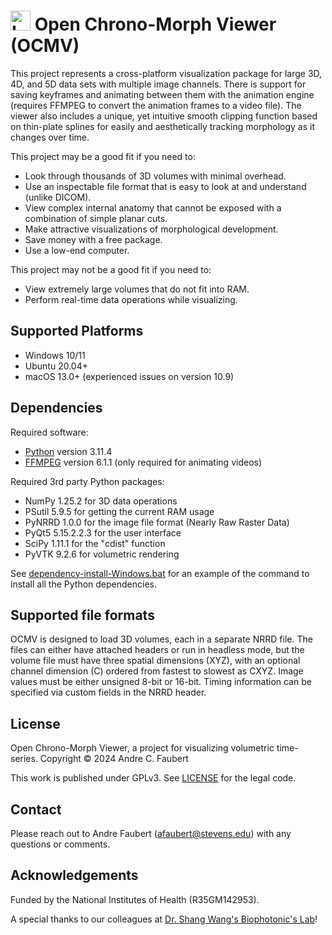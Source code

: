 # <img src="ui/graphics/icon_window.ico" width="32" alt="Logo" /> Open Chrono-Morph Viewer (OCMV)

This project represents a cross-platform visualization package for large
3D, 4D, and 5D data sets with multiple image channels. There is support
for saving keyframes and animating between them with the animation engine
(requires FFMPEG to convert the animation frames to a video file). The
viewer also includes a unique, yet intuitive smooth clipping function
based on thin-plate splines for easily and aesthetically tracking
morphology as it changes over time.

This project may be a good fit if you need to:
- Look through thousands of 3D volumes with minimal overhead.
- Use an inspectable file format that is easy to look at and understand (unlike DICOM).
- View complex internal anatomy that cannot be exposed with a combination of simple planar cuts.
- Make attractive visualizations of morphological development.
- Save money with a free package.
- Use a low-end computer.

This project may not be a good fit if you need to:
- View extremely large volumes that do not fit into RAM.
- Perform real-time data operations while visualizing.

## Supported Platforms

- Windows 10/11
- Ubuntu 20.04+
- macOS 13.0+ (experienced issues on version 10.9)

## Dependencies

Required software:
- [Python](https://www.python.org/downloads) version 3.11.4
- [FFMPEG](https://ffmpeg.org/download.html) version 6.1.1 (only required for animating videos)

Required 3rd party Python packages:
- NumPy 1.25.2 for 3D data operations
- PSutil 5.9.5 for getting the current RAM usage
- PyNRRD 1.0.0 for the image file format (Nearly Raw Raster Data)
- PyQt5 5.15.2.2.3 for the user interface
- SciPy 1.11.1 for the "cdist" function
- PyVTK 9.2.6 for volumetric rendering

See [dependency-install-Windows.bat](dependency-install-Windows.bat) for an example of the command to install all the Python dependencies.

## Supported file formats

OCMV is designed to load 3D volumes, each in a separate NRRD file. The files can either have attached headers or run in headless mode, but the volume file must have three spatial dimensions (XYZ), with an optional channel dimension (C) ordered from fastest to slowest as CXYZ. Image values must be either unsigned 8-bit or 16-bit. Timing information can be specified via custom fields in the NRRD header.

## License

Open Chrono-Morph Viewer, a project for visualizing volumetric time-series.
Copyright © 2024 Andre C. Faubert

This work is published under GPLv3. See [LICENSE](LICENSE) for the legal code.

## Contact

Please reach out to Andre Faubert (<afaubert@stevens.edu>) with any questions or comments.

## Acknowledgements

Funded by the National Institutes of Health (R35GM142953).

A special thanks to our colleagues at [Dr. Shang Wang's Biophotonic's Lab](https://www.shangwanglab.org/team)!
